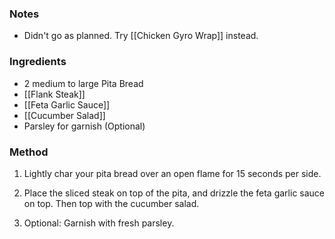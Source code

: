 ### Notes
- Didn't go as planned.  Try [[Chicken Gyro Wrap]] instead.

### Ingredients
* 2 medium to large Pita Bread
* [[Flank Steak]]
* [[Feta Garlic Sauce]]
* [[Cucumber Salad]]
* Parsley for garnish (Optional)

### Method
1.  Lightly char your pita bread over an open flame for 15 seconds per side.

2.  Place the sliced steak on top of the pita, and drizzle the feta garlic sauce on top. Then top with the cucumber salad.

3.  Optional: Garnish with fresh parsley.